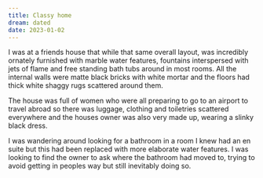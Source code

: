 ```yaml
---
title: Classy home
dream: dated
date: 2023-01-02
---
```


I was at a friends <!-- SC --> house that while that same overall layout, was incredibly ornately furnished with marble water features, fountains interspersed with jets of flame and free standing bath tubs around in most rooms. All the internal walls were matte black bricks with white mortar and the floors had thick white shaggy rugs scattered around them.

The house was full of women who were all preparing to go to an airport to travel abroad so there was luggage, clothing and toiletries scattered everywhere and the houses owner was also very made up, wearing a slinky black dress.

I was wandering around looking for a bathroom in a room I knew had an en suite but this had been replaced with more elaborate water features. I was looking to find the owner to ask where the bathroom had moved to, trying to avoid getting in peoples way but still inevitably doing so.